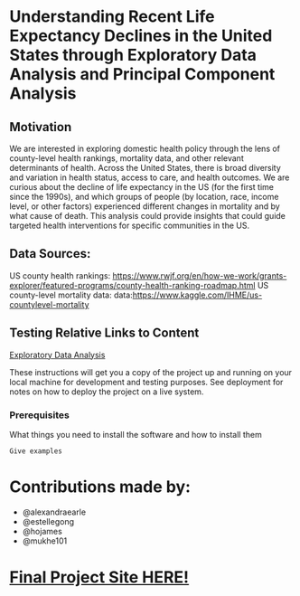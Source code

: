 # Understanding Recent Life Expectancy Declines in the United States through Exploratory Data Analysis and Principal Component Analysis 

## Motivation
We are interested in exploring domestic health policy through the lens of county-level health rankings, mortality data, and other relevant determinants of health. Across the United States, there is broad diversity and variation in health status, access to care, and health outcomes. We are curious about the decline of life expectancy in the US (for the first time since the 1990s), and which groups of people (by location, race, income level, or other factors) experienced different changes in mortality and by what cause of death. This analysis could provide insights that could guide targeted health interventions for specific communities in the US. 

## Data Sources:
US county health rankings: https://www.rwjf.org/en/how-we-work/grants-explorer/featured-programs/county-health-ranking-roadmap.html
US county-level mortality data: data:https://www.kaggle.com/IHME/us-countylevel-mortality

## Testing Relative Links to Content
[Exploratory Data Analysis](ds-proj/eda/)

These instructions will get you a copy of the project up and running on your local machine for development and testing purposes. See deployment for notes on how to deploy the project on a live system.

### Prerequisites

What things you need to install the software and how to install them

```
Give examples
```

# Contributions made by:
- @alexandraearle
- @estellegong
- @hojames
- @mukhe101
 
 # [Final Project Site HERE!](https://hojames.github.io/ds-proj/ "Project Website")
